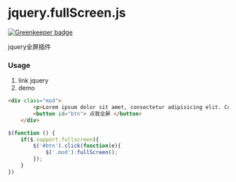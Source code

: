 jquery.fullScreen.js
============

[![Greenkeeper badge](https://badges.greenkeeper.io/dyygtfx/jquery.fullScreen.js.svg)](https://greenkeeper.io/)

jquery全屏插件

### Usage

1. link jquery
2. demo
```html
<div class="mod">
        <p>Lorem ipsum dolor sit amet, consectetur adipisicing elit. Consectetur, veniam modi debitis sed officia beatae iure nam iusto eaque esse voluptatibus, accusamus eos mollitia at omnis asperiores adipisci incidunt autem!</p>
        <button id="btn"> 点我全屏 </button>
    </div>
```

```javascript
$(function () {
    if($.support.fullscreen){
        $('#btn').click(function(e){
            $('.mod').fullScreen();
        });
    }
})
```
